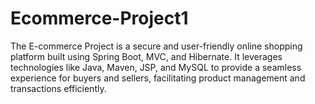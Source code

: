 # Ecommerce-Project1
The E-commerce Project is a secure and user-friendly online shopping platform built using Spring Boot, MVC, and Hibernate. It leverages technologies like Java, Maven, JSP, and MySQL to provide a seamless experience for buyers and sellers, facilitating product management and transactions efficiently.
